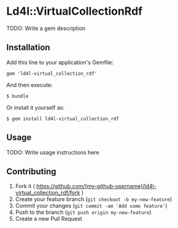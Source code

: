 # Ld4l::VirtualCollectionRdf

TODO: Write a gem description

## Installation

Add this line to your application's Gemfile:

    gem 'ld4l-virtual_collection_rdf'

And then execute:

    $ bundle

Or install it yourself as:

    $ gem install ld4l-virtual_collection_rdf

## Usage

TODO: Write usage instructions here

## Contributing

1. Fork it ( https://github.com/[my-github-username]/ld4l-virtual_collection_rdf/fork )
2. Create your feature branch (`git checkout -b my-new-feature`)
3. Commit your changes (`git commit -am 'Add some feature'`)
4. Push to the branch (`git push origin my-new-feature`)
5. Create a new Pull Request
